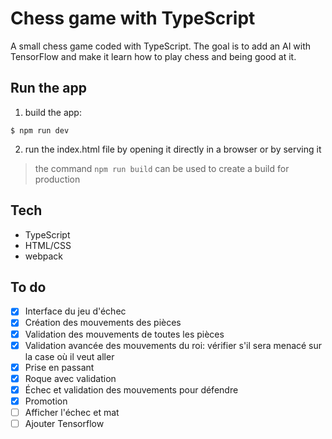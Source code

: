 # Chess game with TypeScript
A small chess game coded with TypeScript. The goal is to add an AI with TensorFlow and make it learn how to play chess and being good at it.

## Run the app
1. build the app:
```shell
$ npm run dev
```
2. run the index.html file by opening it directly in a browser or by serving it
> the command `npm run build` can be used to create a build for production

## Tech
- TypeScript
- HTML/CSS
- webpack

## To do
- [x] Interface du jeu d'échec
- [x] Création des mouvements des pièces
- [x] Validation des mouvements de toutes les pièces
- [x] Validation avancée des mouvements du roi: vérifier s'il sera menacé sur la case où il veut aller
- [x] Prise en passant
- [x] Roque avec validation
- [x] Échec et validation des mouvements pour défendre
- [x] Promotion
- [ ] Afficher l'échec et mat
- [ ] Ajouter Tensorflow
